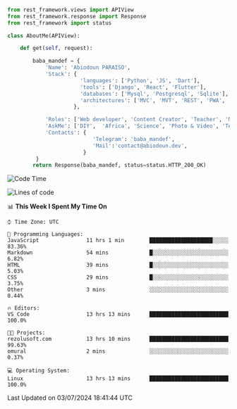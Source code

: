 ###
```python
from rest_framework.views import APIView
from rest_framework.response import Response
from rest_framework import status

class AboutMe(APIView):

    def get(self, request):

        baba_mandef = {
            'Name': 'Abiodoun PARAISO',
            'Stack': {
                       'languages': ['Python', 'JS', 'Dart'],
                       'tools': ['Django', 'React', 'Flutter'],
                       'databases': ['Mysql', 'Postgresql', 'Sqlite'],
                       'architectures': ['MVC', 'MVT', 'REST', 'PWA', 'SPA', 'MicroServices']
                     },

            'Roles': ['Web developer', 'Content Creator', 'Teacher', 'Mentor'],
            'AskMe': ['DIY',  'Africa', 'Science', 'Photo & Video', 'Tech'],
            'Contacts': {
                           'Telegram': 'baba_mandef',
                           'Mail':'contact@abiodoun.dev',
                        }
         }
        return Response(baba_mandef, status=status.HTTP_200_OK)

```                    

<!--START_SECTION:waka-->
![Code Time](http://img.shields.io/badge/Code%20Time-1%2C097%20hrs%2036%20mins-blue)

![Lines of code](https://img.shields.io/badge/From%20Hello%20World%20I%27ve%20Written-420%20Thousand%20lines%20of%20code-blue)

📊 **This Week I Spent My Time On** 

```text
⌚︎ Time Zone: UTC

💬 Programming Languages: 
JavaScript               11 hrs 1 min        ████████████████████░░░░░   83.36% 
Markdown                 54 mins             █░░░░░░░░░░░░░░░░░░░░░░░░   6.82% 
HTML                     39 mins             █░░░░░░░░░░░░░░░░░░░░░░░░   5.03% 
CSS                      29 mins             █░░░░░░░░░░░░░░░░░░░░░░░░   3.75% 
Other                    3 mins              ░░░░░░░░░░░░░░░░░░░░░░░░░   0.44%

🔥 Editors: 
VS Code                  13 hrs 13 mins      █████████████████████████   100.0%

🐱‍💻 Projects: 
rezolusoft.com           13 hrs 10 mins      █████████████████████████   99.63% 
omural                   2 mins              ░░░░░░░░░░░░░░░░░░░░░░░░░   0.37%

💻 Operating System: 
Linux                    13 hrs 13 mins      █████████████████████████   100.0%

```


 Last Updated on 03/07/2024 18:41:44 UTC
<!--END_SECTION:waka-->
